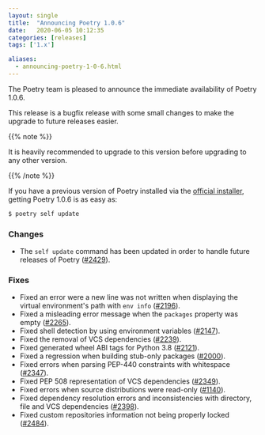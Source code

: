 ```yaml
---
layout: single
title:  "Announcing Poetry 1.0.6"
date:   2020-06-05 10:12:35
categories: [releases]
tags: ['1.x']

aliases:
  - announcing-poetry-1-0-6.html
---
```


The Poetry team is pleased to announce the immediate availability of Poetry 1.0.6.

<!--more-->

This release is a bugfix release with some small changes to make the upgrade to future releases easier.

{{% note %}}
<p>It is heavily recommended to upgrade to this version before upgrading to any other version.</p>
{{% /note %}}

If you have a previous version of Poetry installed via the [official installer](/docs/#installation),
getting Poetry 1.0.6 is as easy as:

```bash
$ poetry self update
```

### Changes

- The `self update` command has been updated in order to handle future releases of Poetry ([#2429](https://github.com/python-poetry/poetry/pull/2429)).


### Fixes

- Fixed an error were a new line was not written when displaying the virtual environment's path with `env info` ([#2196](https://github.com/python-poetry/poetry/pull/2196)).
- Fixed a misleading error message when the `packages` property was empty ([#2265](https://github.com/python-poetry/poetry/pull/2265)).
- Fixed shell detection by using environment variables ([#2147](https://github.com/python-poetry/poetry/pull/2147)).
- Fixed the removal of VCS dependencies ([#2239](https://github.com/python-poetry/poetry/pull/2239)).
- Fixed generated wheel ABI tags for Python 3.8 ([#2121](https://github.com/python-poetry/poetry/pull/2121)).
- Fixed a regression when building stub-only packages ([#2000](https://github.com/python-poetry/poetry/pull/2000)).
- Fixed errors when parsing PEP-440 constraints with whitespace ([#2347](https://github.com/python-poetry/poetry/pull/2347)).
- Fixed PEP 508 representation of VCS dependencies ([#2349](https://github.com/python-poetry/poetry/pull/2349)).
- Fixed errors when source distributions were read-only ([#1140](https://github.com/python-poetry/poetry/pull/1140)).
- Fixed dependency resolution errors and inconsistencies with directory, file and VCS dependencies ([#2398](https://github.com/python-poetry/poetry/pull/2398)).
- Fixed custom repositories information not being properly locked ([#2484](https://github.com/python-poetry/poetry/pull/2484)).
